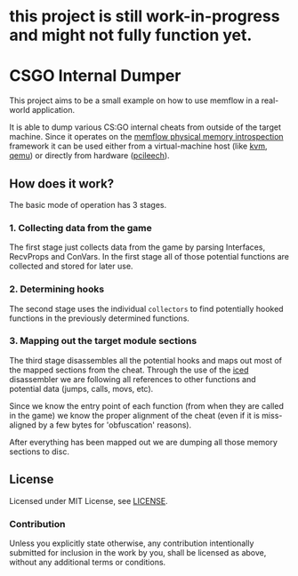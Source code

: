 # this project is still work-in-progress and might not fully function yet.

# CSGO Internal Dumper

This project aims to be a small example on how to use memflow in a real-world application.

It is able to dump various CS:GO internal cheats from outside of the target machine. Since it operates on the [memflow physical memory introspection](https://github.com/memflow/memflow) framework it can be used either from a virtual-machine host (like [kvm](https://github.com/memflow/memflow-kvm), [qemu](https://github.com/memflow/memflow-qemu-procfs)) or directly from hardware ([pcileech](https://github.com/memflow/memflow-pcileech)).

## How does it work?

The basic mode of operation has 3 stages.

### 1. Collecting data from the game

The first stage just collects data from the game by parsing Interfaces, RecvProps and ConVars. In the first stage all of those potential functions are collected and stored for later use.

### 2. Determining hooks

The second stage uses the individual `collectors` to find potentially hooked functions in the previously determined functions.

### 3. Mapping out the target module sections

The third stage disassembles all the potential hooks and maps out most of the mapped sections from the cheat. Through the use of the [iced](https://github.com/0xd4d/iced) disassembler we are following all references to other functions and potential data (jumps, calls, movs, etc).

Since we know the entry point of each function (from when they are called in the game) we know the proper alignment of the cheat (even if it is miss-aligned by a few bytes for 'obfuscation' reasons).

After everything has been mapped out we are dumping all those memory sections to disc.

## License

Licensed under MIT License, see [LICENSE](LICENSE).

### Contribution

Unless you explicitly state otherwise, any contribution intentionally submitted for inclusion in the work by you, shall be licensed as above, without any additional terms or conditions.

